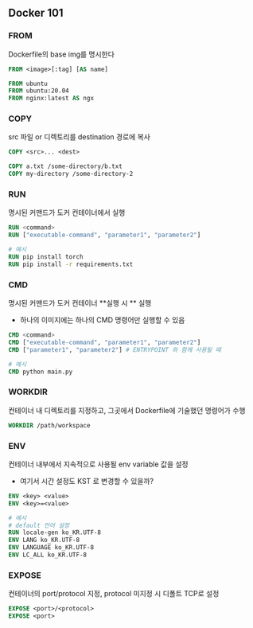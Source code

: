 ## Docker 101

### FROM

Dockerfile의 base img를 명시한다

```dockerfile
FROM <image>[:tag] [AS name]

FROM ubuntu
FROM ubuntu:20.04
FROM nginx:latest AS ngx
```



### COPY

src 파일 or 디렉토리를 destination 경로에 복사

```dockerfile
COPY <src>... <dest>

COPY a.txt /some-directory/b.txt
COPY my-directory /some-directory-2
```



### RUN

명시된 커맨드가 도커 컨테이너에서 실행

```dockerfile
RUN <command>
RUN ["executable-command", "parameter1", "parameter2"]

# 예시
RUN pip install torch
RUN pip install -r requirements.txt
```



### CMD

명시된 커맨드가 도커 컨테이너 **실행 시 ** 실행

- 하나의 이미지에는 하나의 CMD 명령어만 실행할 수 있음

```dockerfile
CMD <command>
CMD ["executable-command", "parameter1", "parameter2"]
CMD ["parameter1", "parameter2"] # ENTRYPOINT 와 함께 사용될 때

# 예시
CMD python main.py
```



### WORKDIR

컨테이너 내 디렉토리를 지정하고, 그곳에서 Dockerfile에 기술했던 명령어가 수행

```dockerfile
WORKDIR /path/workspace
```



### ENV

컨테이너 내부에서 지속적으로 사용될 env variable 값을 설정

- 여기서 시간 설정도 KST 로 변경할 수 있을까?

```dockerfile
ENV <key> <value>
ENV <key>=<value>

# 예시
# default 언어 설정
RUN locale-gen ko_KR.UTF-8
ENV LANG ko_KR.UTF-8
ENV LANGUAGE ko_KR.UTF-8
ENV LC_ALL ko_KR.UTF-8
```



### EXPOSE

컨테이너의 port/protocol 지정, protocol 미지정 시 디폴트 TCP로 설정

```dockerfile
EXPOSE <port>/<protocol>
EXPOSE <port>
```

